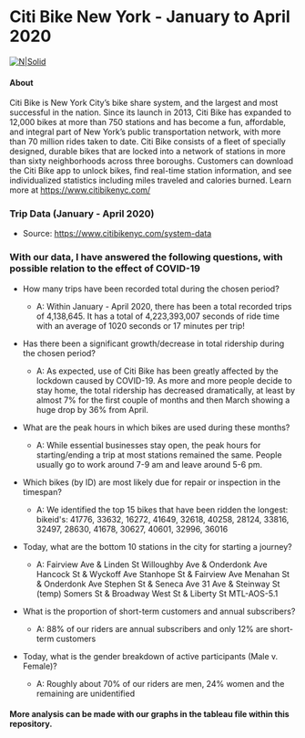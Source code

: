 # Citi Bike New York - January to April 2020

[![N|Solid](https://s3.amazonaws.com/mot-marketing-whitelabel-prod/nyc/CitiBike_Logo_p.svg)](https://nodesource.com/products/nsolid)

#### About

Citi Bike is New York City’s bike share system, and the largest and most successful in the nation. Since its launch in 2013, Citi Bike has expanded to 12,000 bikes at more than 750 stations and has become a fun, affordable, and integral part of New York’s public transportation network, with more than 70 million rides taken to date. Citi Bike consists of a fleet of specially designed, durable bikes that are locked into a network of stations in more than sixty neighborhoods across three boroughs. Customers can download the Citi Bike app to unlock bikes, find real-time station information, and see individualized statistics including miles traveled and calories burned. 
Learn more at https://www.citibikenyc.com/


### Trip Data (January - April 2020)

  - Source: https://www.citibikenyc.com/system-data


### With our data, I have answered the following questions, with possible relation to the effect of COVID-19

 - How many trips have been recorded total during the chosen period?
    - A: Within January - April 2020, there has been a total recorded trips of 4,138,645.
         It has a total of 4,223,393,007 seconds of ride time with an average of 1020 seconds or 17 minutes per trip!
         
 - Has there been a significant growth/decrease in total ridership during the chosen period?
    - A: As expected, use of Citi Bike has been greatly affected by the lockdown caused by COVID-19. As more and more people decide to stay home, the total ridership has decreased dramatically, at least by almost 7% for the first couple of months and then March showing a huge drop by 36% from April.

 - What are the peak hours in which bikes are used during these months?
     - A: While essential businesses stay open, the peak hours for starting/ending a trip at most stations remained the same. People usually go to work around 7-9 am and leave around 5-6 pm. 
     
 - Which bikes (by ID) are most likely due for repair or inspection in the timespan?
     - A: We identified the top 15 bikes that have been ridden the longest:
          bikeid's: 41776, 33632, 16272, 41649, 32618, 40258, 28124, 33816, 32497, 28630, 41678, 30627, 40601, 32996, 36016

 - Today, what are the bottom 10 stations in the city for starting a journey?
     - A:
          Fairview Ave & Linden St
          Willoughby Ave & Onderdonk Ave
          Hancock St & Wyckoff Ave
          Stanhope St & Fairview Ave
          Menahan St & Onderdonk Ave
          Stephen St & Seneca Ave
          31 Ave & Steinway St (temp)
          Somers St & Broadway
          West St & Liberty St
          MTL-AOS-5.1


 - What is the proportion of short-term customers and annual subscribers?
     - A: 88% of our riders are annual subscribers and only 12% are short-term customers
     
 - Today, what is the gender breakdown of active participants (Male v. Female)?
      - A: Roughly about 70% of our riders are men, 24% women and the remaining are unidentified
      
      
  
#### More analysis can be made with our graphs in the tableau file within this repository.
      
 


